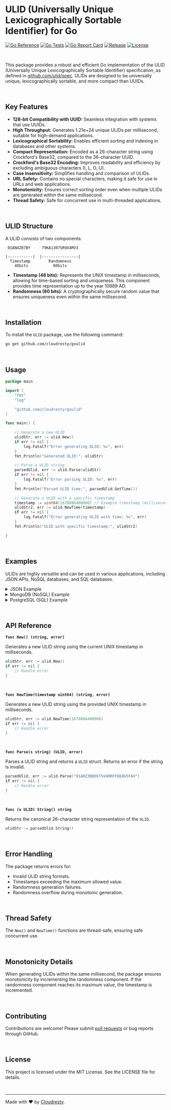 # ULID (Universally Unique Lexicographically Sortable Identifier) for Go

[![Go Reference](https://pkg.go.dev/badge/github.com/cloudresty/goulid.svg)](https://pkg.go.dev/github.com/cloudresty/goulid)
[![Go Tests](https://github.com/cloudresty/goulid/actions/workflows/test.yaml/badge.svg)](https://github.com/cloudresty/goulid/actions/workflows/test.yaml)
[![Go Report Card](https://goreportcard.com/badge/github.com/cloudresty/goulid)](https://goreportcard.com/report/github.com/cloudresty/goulid)
[![Release](https://img.shields.io/github/v/tag/cloudresty/goulid)](https://github.com/cloudresty/goulid/tags)
[![License](https://img.shields.io/badge/License-MIT-blue.svg)](https://opensource.org/licenses/MIT)

&nbsp;

This package provides a robust and efficient Go implementation of the ULID (Universally Unique Lexicographically Sortable Identifier) specification, as defined in [github.com/ulid/spec](https://github.com/ulid/spec). ULIDs are designed to be universally unique, lexicographically sortable, and more compact than UUIDs.

&nbsp;

## Key Features

* **128-bit Compatibility with UUID:** Seamless integration with systems that use UUIDs.
* **High Throughput:** Generates 1.21e+24 unique ULIDs per millisecond, suitable for high-demand applications.
* **Lexicographical Sortability:** Enables efficient sorting and indexing in databases and other systems.
* **Compact Representation:** Encoded as a 26-character string using Crockford's Base32, compared to the 36-character UUID.
* **Crockford's Base32 Encoding:** Improves readability and efficiency by excluding ambiguous characters (I, L, O, U).
* **Case Insensitivity:** Simplifies handling and comparison of ULIDs.
* **URL Safety:** Contains no special characters, making it safe for use in URLs and web applications.
* **Monotonicity:** Ensures correct sorting order even when multiple ULIDs are generated within the same millisecond.
* **Thread Safety:** Safe for concurrent use in multi-threaded applications.

&nbsp;

## ULID Structure

A ULID consists of two components:

```text
 01AN4Z07BY     79KA1307SR9X4MV3

|-----------|  |----------------|
  Timestamp        Randomness
    48bits           80bits
```

* **Timestamp (48 bits):** Represents the UNIX timestamp in milliseconds, allowing for time-based sorting and uniqueness. This component provides time representation up to the year 10889 AD.
* **Randomness (80 bits):** A cryptographically secure random value that ensures uniqueness even within the same millisecond.

&nbsp;

## Installation

To install the `ULID` package, use the following command:

```bash
go get github.com/cloudresty/goulid
```

&nbsp;

## Usage

```go
package main

import (
    "fmt"
    "log"

    "github.com/cloudresty/goulid"
)

func main() {

    // Generate a new ULID
    ulidStr, err := ulid.New()
    if err != nil {
        log.Fatalf("Error generating ULID: %v", err)
    }
    fmt.Println("Generated ULID:", ulidStr)

    // Parse a ULID string
    parsedUlid, err := ulid.Parse(ulidStr)
    if err != nil {
        log.Fatalf("Error parsing ULID: %v", err)
    }
    fmt.Println("Parsed ULID time:", parsedUlid.GetTime())

    // Generate a ULID with a specific timestamp
    timestamp := uint64(1678886400000) // Example timestamp (milliseconds)
    ulidStr2, err := ulid.NewTime(timestamp)
    if err != nil {
        log.Fatalf("Error generating ULID with time: %v", err)
    }
    fmt.Println("ULID with specific timestamp:", ulidStr2)

}
```

&nbsp;

## Examples

ULIDs are highly versatile and can be used in various applications, including JSON APIs, NoSQL databases, and SQL databases.

<details>

<summary>JSON Example</summary>

```go
package main

import (
    "encoding/json"
    "fmt"
    "log"

    "github.com/cloudresty/goulid"
)

type User struct {
    ID   string `json:"id"`
    Name string `json:"name"`
}

func main() {

    ulidStr, err := ulid.New()
    if err != nil {
        log.Fatalf("Error generating ULID: %v", err)
    }

    user := User{
        ID:   ulidStr,
        Name: "John Doe",
    }

    userJSON, err := json.Marshal(user)
    if err != nil {
        log.Fatalf("Error marshaling JSON: %v", err)
    }

    fmt.Println(string(userJSON))

}
```

</details>

<details>

<summary>MongoDB (NoSQL) Example</summary>

When using MongoDB, you can store ULIDs as strings. MongoDB's indexing and sorting capabilities will work seamlessly with ULIDs.

```go
package main

import (
    "context"
    "fmt"
    "log"
    "time"

    "go.mongodb.org/mongo-driver/bson"
    "go.mongodb.org/mongo-driver/mongo"
    "go.mongodb.org/mongo-driver/mongo/options"

    "github.com/cloudresty/goulid"
)

type Product struct {
    ID   string `bson:"_id"`
    Name string `bson:"name"`
}

func main() {

    clientOptions := options.Client().ApplyURI("mongodb://localhost:27017")
    client, err := mongo.Connect(context.TODO(), clientOptions)
    if err != nil {
        log.Fatal(err)
    }
    defer func() {
        if err = client.Disconnect(context.TODO()); err != nil {
            panic(err)
        }
    }()

    collection := client.Database("testdb").Collection("products")

    ulidStr, err := ulid.New()
    if err != nil {
        log.Fatalf("Error generating ULID: %v", err)
    }

    product := Product{
        ID:   ulidStr,
        Name: "Laptop",
    }

    ctx, cancel := context.WithTimeout(context.Background(), 5*time.Second)
    defer cancel()

    _, err = collection.InsertOne(ctx, product)
    if err != nil {
        log.Fatal(err)
    }

    fmt.Println("Product inserted with ID:", product.ID)

    // Find the product
    var foundProduct Product
    err = collection.FindOne(ctx, bson.M{"_id": product.ID}).Decode(&foundProduct)
    if err != nil {
        log.Fatal(err)
    }

    fmt.Println("Found product:", foundProduct)

}
```

</details>

<details>

<summary>PostgreSQL (SQL) Example</summary>

ULIDs can also be used as primary keys in SQL databases like PostgreSQL. You can store them as `VARCHAR(26)` columns.

```go
package main

import (
    "database/sql"
    "fmt"
    "log"

    _ "github.com/lib/pq" // PostgreSQL driver

    "github.com/cloudresty/goulid"
)

type Order struct {
    ID     string
    UserID int
    Amount float64
}

func main() {

    connStr := "user=postgres password=password dbname=testdb sslmode=disable"
    db, err := sql.Open("postgres", connStr)
    if err != nil {
        log.Fatal(err)
    }
    defer db.Close()

    ulidStr, err := ulid.New()
    if err != nil {
        log.Fatalf("Error generating ULID: %v", err)
    }

    order := Order{
        ID:     ulidStr,
        UserID: 123,
        Amount: 99.99,
    }

    _, err = db.Exec("CREATE TABLE IF NOT EXISTS orders (id VARCHAR(26) PRIMARY KEY, user_id INTEGER, amount FLOAT)")
    if err != nil {
        log.Fatal(err)
    }

    _, err = db.Exec("INSERT INTO orders (id, user_id, amount) VALUES ($1, $2, $3)", order.ID, order.UserID, order.Amount)
    if err != nil {
        log.Fatal(err)
    }

    fmt.Println("Order inserted with ID:", order.ID)

    // Find the order
    var foundOrder Order
    err = db.QueryRow("SELECT id, user_id, amount FROM orders WHERE id = $1", order.ID).Scan(&foundOrder.ID, &foundOrder.UserID, &foundOrder.Amount)
    if err != nil {
        log.Fatal(err)
    }

    fmt.Println("Found order:", foundOrder)

}
```

</details>

&nbsp;

## API Reference

**`func New() (string, error)`**

Generates a new ULID string using the current UNIX timestamp in milliseconds.

```go
ulidStr, err := ulid.New()
if err != nil {
    // Handle error
}
```

&nbsp;

**`func NewTime(timestamp uint64) (string, error)`**

Generates a new ULID string using the provided UNIX timestamp in milliseconds.

```go
ulidStr, err := ulid.NewTime(1678886400000)
if err != nil {
    // Handle error
}
```

&nbsp;

**`func Parse(s string) (ULID, error)`**

Parses a ULID string and returns a `ULID` struct. Returns an error if the string is invalid.

```go
parsedUlid, err := ulid.Parse("01ARZ3NDEKTSV4RRFFQ69G5FAV")
if err != nil {
    // Handle error
}
```

&nbsp;

**`func (u ULID) String() string`**

Returns the canonical 26-character string representation of the `ULID`.

```go
ulidStr := parsedUlid.String()
```

&nbsp;

## Error Handling

The package returns errors for:

* Invalid ULID string formats.
* Timestamps exceeding the maximum allowed value.
* Randomness generation failures.
* Randomness overflow during monotonic generation.

&nbsp;

## Thread Safety

The `New()` and `NewTime()` functions are thread-safe, ensuring safe concurrent use.

&nbsp;

## Monotonicity Details

When generating ULIDs within the same millisecond, the package ensures monotonicity by incrementing the randomness component. If the randomness component reaches its maximum value, the timestamp is incremented.

&nbsp;

## Contributing

Contributions are welcome! Please submit [pull requests](https://github.com/cloudresty/goulid/pulls) or bug reports through GitHub.

&nbsp;

## License

This project is licensed under the MIT License. See the LICENSE file for details.

&nbsp;

---

Made with ♥️ by [Cloudresty](https://cloudresty.com).
